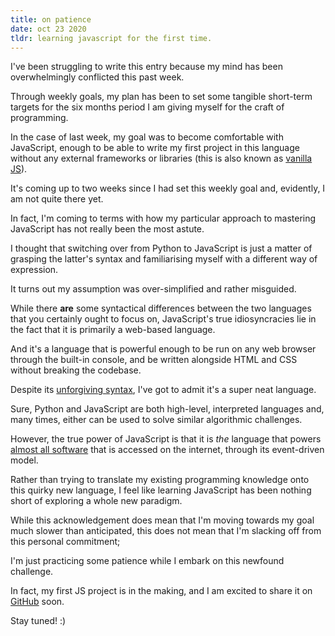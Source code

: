 ```yaml
---
title: on patience
date: oct 23 2020
tldr: learning javascript for the first time.
---
```


I've been struggling to write this entry because my mind has been overwhelmingly conflicted this past week. 

Through weekly goals, my plan has been to set some tangible short-term targets for the six months period I am giving myself for the craft of programming. 

In the case of last week, my goal was to become comfortable with JavaScript, enough to be able to write my first project in this language without any external frameworks or libraries (this is also known as [vanilla JS](http://vanilla-js.com/)).

It's coming up to two weeks since I had set this weekly goal and, evidently, I am not quite there yet. 

In fact, I'm coming to terms with how my particular approach to mastering JavaScript has not really been the most astute. 

I thought that switching over from Python to JavaScript is just a matter of grasping the latter's syntax and familiarising myself with a different way of expression.

It turns out my assumption was over-simplified and rather misguided.

While there **are** some syntactical differences between the two languages that you certainly ought to focus on, JavaScript's true idiosyncracies lie in the fact that it is primarily a web-based language.

And it's a language that is powerful enough to be run on any web browser through the built-in console, and be written alongside HTML and CSS without breaking the codebase.

Despite its [unforgiving syntax](https://javascriptwtf.com/), I've got to admit it's a super neat language.

Sure, Python and JavaScript are both high-level, interpreted languages and, many times, either can be used to solve similar algorithmic challenges. 

However, the true power of JavaScript is that it is *the* language that powers [almost all software](https://w3techs.com/technologies/details/cp-javascript/) that is accessed on the internet, through its event-driven model.

Rather than trying to translate my existing programming knowledge onto this quirky new language, I feel like learning JavaScript has been nothing short of exploring a whole new paradigm.

While this acknowledgement does mean that I'm moving towards my goal much slower than anticipated, this does not mean that I'm slacking off from this personal commitment;

I'm just practicing some patience while I embark on this newfound challenge.

In fact, my first JS project is in the making, and I am excited to share it on [GitHub](https://github.com/jinyoungch0i) soon.

Stay tuned! :)
